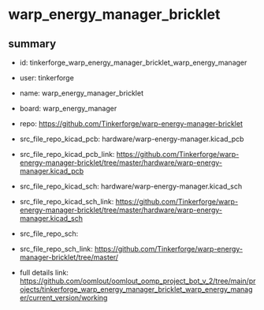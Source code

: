 # warp_energy_manager_bricklet
 
## summary 
* id: tinkerforge_warp_energy_manager_bricklet_warp_energy_manager
* user: tinkerforge
* name: warp_energy_manager_bricklet
* board: warp_energy_manager
* repo: https://github.com/Tinkerforge/warp-energy-manager-bricklet
* src_file_repo_kicad_pcb: hardware/warp-energy-manager.kicad_pcb
* src_file_repo_kicad_pcb_link: https://github.com/Tinkerforge/warp-energy-manager-bricklet/tree/master/hardware/warp-energy-manager.kicad_pcb
* src_file_repo_kicad_sch: hardware/warp-energy-manager.kicad_sch
* src_file_repo_kicad_sch_link: https://github.com/Tinkerforge/warp-energy-manager-bricklet/tree/master/hardware/warp-energy-manager.kicad_sch

* src_file_repo_sch: 
* src_file_repo_sch_link: https://github.com/Tinkerforge/warp-energy-manager-bricklet/tree/master/
* full details link: https://github.com/oomlout/oomlout_oomp_project_bot_v_2/tree/main/projects/tinkerforge_warp_energy_manager_bricklet_warp_energy_manager/current_version/working  







